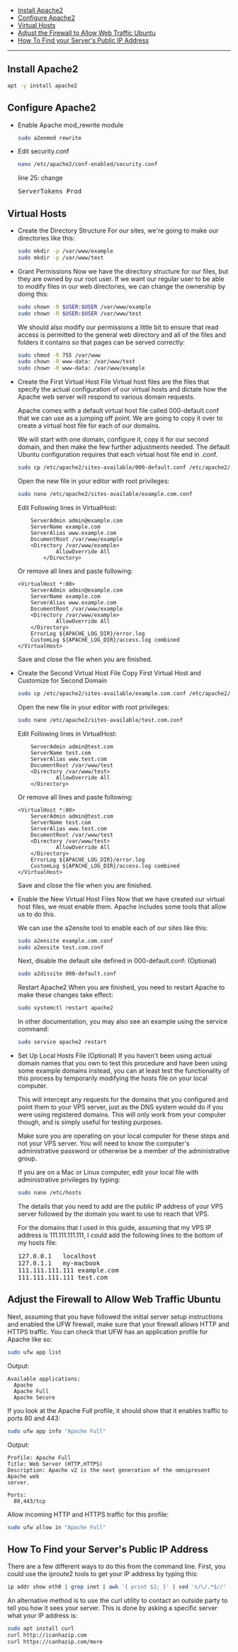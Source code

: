 * [Install Apache2](#install-apache2)
* [Configure Apache2](#configure-apache2)
* [Virtual Hosts](#virtual-hosts)
* [Adjust the Firewall to Allow Web Traffic Ubuntu](#adjust-the-firewall-to-allow-web-traffic-ubuntu)
* [How To Find your Server's Public IP Address](#how-to-find-your-servers-public-ip-address)
----------------


## Install Apache2

```bash
apt -y install apache2
```

## Configure Apache2
<ul>
<li>Enable Apache mod_rewrite module

```bash
sudo a2enmod rewrite
```
</li>

<li>Edit security.conf
	
```bash
nano /etc/apache2/conf-enabled/security.conf
```
line 25: change
<pre>ServerTokens Prod</pre>
</li>
</ul>

## Virtual Hosts

<ul>

<li>Create the Directory Structure
For our sites, we're going to make our directories like this:

```bash
sudo mkdir -p /var/www/example
sudo mkdir -p /var/www/test

```
</li>


<li>Grant Permissions
Now we have the directory structure for our files, but they are owned by our root user. If we want our regular user to be able to modify files in our web directories, we can change the ownership by doing this:

```bash
sudo chown -R $USER:$USER /var/www/example
sudo chown -R $USER:$USER /var/www/test

```

We should also modify our permissions a little bit to ensure that read access is permitted to the general web directory and all of the files and folders it contains so that pages can be served correctly:

```bash
sudo chmod -R 755 /var/www
sudo chown -R www-data: /var/www/test
sudo chown -R www-data: /var/www/example
```
</li>


<li>Create the First Virtual Host File
Virtual host files are the files that specify the actual configuration of our virtual hosts and dictate how the Apache web server will respond to various domain requests.

Apache comes with a default virtual host file called 000-default.conf that we can use as a jumping off point. We are going to copy it over to create a virtual host file for each of our domains.

We will start with one domain, configure it, copy it for our second domain, and then make the few further adjustments needed. The default Ubuntu configuration requires that each virtual host file end in .conf.

```bash
sudo cp /etc/apache2/sites-available/000-default.conf /etc/apache2/sites-available/example.com.conf
```

Open the new file in your editor with root privileges:

```bash
sudo nano /etc/apache2/sites-available/example.com.conf
```

Edit Following lines in VirtualHost:

```text
	ServerAdmin admin@example.com
	ServerName example.com
	ServerAlias www.example.com
	DocumentRoot /var/www/example
	<Directory /var/www/example>
        	AllowOverride All
        </Directory>

```

Or remove all lines and paste following:

```text
<VirtualHost *:80>
    ServerAdmin admin@example.com
    ServerName example.com
    ServerAlias www.example.com
    DocumentRoot /var/www/example
    <Directory /var/www/example>
        	AllowOverride All
    </Directory>    
    ErrorLog ${APACHE_LOG_DIR}/error.log
    CustomLog ${APACHE_LOG_DIR}/access.log combined
</VirtualHost>
```
Save and close the file when you are finished.
</li>


<li>Create the Second Virtual Host File
Copy First Virtual Host and Customize for Second Domain

```bash
sudo cp /etc/apache2/sites-available/example.com.conf /etc/apache2/sites-available/test.com.conf
```

Open the new file in your editor with root privileges:

```bash
sudo nano /etc/apache2/sites-available/test.com.conf
```

Edit Following lines in VirtualHost:

```text
    ServerAdmin admin@test.com
    ServerName test.com
    ServerAlias www.test.com
    DocumentRoot /var/www/test
    <Directory /var/www/test>
    		AllowOverride All
    </Directory>  
```

Or remove all lines and paste following:

```text
<VirtualHost *:80>
    ServerAdmin admin@test.com
    ServerName test.com
    ServerAlias www.test.com
    DocumentRoot /var/www/test
    <Directory /var/www/test>
    		AllowOverride All
    </Directory>
    ErrorLog ${APACHE_LOG_DIR}/error.log
    CustomLog ${APACHE_LOG_DIR}/access.log combined
</VirtualHost>
```
Save and close the file when you are finished.
</li>


<li>Enable the New Virtual Host Files
Now that we have created our virtual host files, we must enable them. Apache includes some tools that allow us to do this.

We can use the a2ensite tool to enable each of our sites like this:

```bash
sudo a2ensite example.com.conf
sudo a2ensite test.com.conf
```

Next, disable the default site defined in 000-default.conf: (Optional)

```bash
sudo a2dissite 000-default.conf
```
</li> Restart Apache2
When you are finished, you need to restart Apache to make these changes take effect:

```bash
sudo systemctl restart apache2
```
In other documentation, you may also see an example using the service command:

```bash
sudo service apache2 restart
```


<li>Set Up Local Hosts File (Optional)
If you haven't been using actual domain names that you own to test this procedure and have been using some example domains instead, you can at least test the functionality of this process by temporarily modifying the hosts file on your local computer.

This will intercept any requests for the domains that you configured and point them to your VPS server, just as the DNS system would do if you were using registered domains. This will only work from your computer though, and is simply useful for testing purposes.

Make sure you are operating on your local computer for these steps and not your VPS server. You will need to know the computer's administrative password or otherwise be a member of the administrative group.

If you are on a Mac or Linux computer, edit your local file with administrative privileges by typing:

```bash
sudo nano /etc/hosts
```

The details that you need to add are the public IP address of your VPS server followed by the domain you want to use to reach that VPS.

For the domains that I used in this guide, assuming that my VPS IP address is 111.111.111.111, I could add the following lines to the bottom of my hosts file:

<pre>
127.0.0.1   localhost
127.0.1.1   my-macbook
111.111.111.111 example.com
111.111.111.111 test.com
</pre>
</li>
</ul>


## Adjust the Firewall to Allow Web Traffic Ubuntu
Next, assuming that you have followed the initial server setup instructions and enabled the UFW firewall, make sure that your firewall allows HTTP and HTTPS traffic. You can check that UFW has an application profile for Apache like so:

```bash
sudo ufw app list
```

Output:

```text
Available applications:
  Apache
  Apache Full
  Apache Secure
```

If you look at the Apache Full profile, it should show that it enables traffic to ports 80 and 443:

```bash
sudo ufw app info "Apache Full"
```

Output:

```text
Profile: Apache Full
Title: Web Server (HTTP,HTTPS)
Description: Apache v2 is the next generation of the omnipresent Apache web
server.

Ports:
  80,443/tcp
```

Allow incoming HTTP and HTTPS traffic for this profile:


```bash
sudo ufw allow in "Apache Full"
```


## How To Find your Server's Public IP Address
There are a few different ways to do this from the command line. First, you could use the iproute2 tools to get your IP address by typing this:

```bash
ip addr show eth0 | grep inet | awk '{ print $2; }' | sed 's/\/.*$//'
```



An alternative method is to use the curl utility to contact an outside party to tell you how it sees your server. This is done by asking a specific server what your IP address is:

```bash
sudo apt install curl
curl http://icanhazip.com
curl https://canhazip.com/more
```
